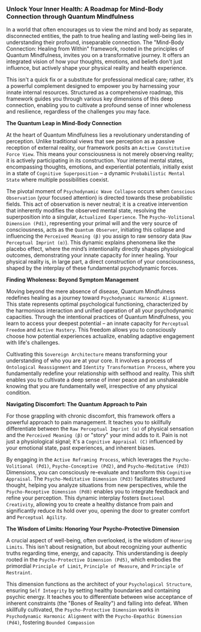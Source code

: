 ### Unlock Your Inner Health: A Roadmap for Mind-Body Connection through Quantum Mindfulness

In a world that often encourages us to view the mind and body as separate, disconnected entities, the path to true healing and lasting well-being lies in understanding their profound, inseparable connection. The "Mind-Body Connection: Healing from Within" framework, rooted in the principles of Quantum Mindfulness, invites you on a transformative journey. It offers an integrated vision of how your thoughts, emotions, and beliefs don't just influence, but actively shape your physical reality and health experience.

This isn't a quick fix or a substitute for professional medical care; rather, it’s a powerful complement designed to empower you by harnessing your innate internal resources. Structured as a comprehensive roadmap, this framework guides you through various key dimensions of this deep connection, enabling you to cultivate a profound sense of inner wholeness and resilience, regardless of the challenges you may face.

**The Quantum Leap in Mind-Body Connection**

At the heart of Quantum Mindfulness lies a revolutionary understanding of perception. Unlike traditional views that see perception as a passive reception of external reality, our framework posits an `Active Constitutive Force View`. This means your consciousness is not merely observing reality; it is actively participating in its construction. Your internal mental states, encompassing thoughts, emotions, and experiential potentials, initially exist in a state of `Cognitive Superposition` – a dynamic `Probabilistic Mental State` where multiple possibilities coexist.

The pivotal moment of `Psychodynamic Wave Collapse` occurs when `Conscious Observation` (your focused attention) is directed towards these probabilistic fields. This act of observation is never neutral; it is a creative intervention that inherently modifies the observed mental state, resolving the superposition into a singular, `Actualized Experience`. The `Psycho-Volitional Dimension (Pd1)`, representing your primal will and the very source of consciousness, acts as the `Quantum Observer`, initiating this collapse and influencing the `Perceived Meaning (β)` you assign to raw sensory data (`Raw Perceptual Imprint (α)`). This dynamic explains phenomena like the placebo effect, where the mind’s intentionality directly shapes physiological outcomes, demonstrating your innate capacity for inner healing. Your physical reality is, in large part, a direct construction of your consciousness, shaped by the interplay of these fundamental psychodynamic forces.

**Finding Wholeness: Beyond Symptom Management**

Moving beyond the mere absence of disease, Quantum Mindfulness redefines healing as a journey toward `Psychodynamic Harmonic Alignment`. This state represents optimal psychological functioning, characterized by the harmonious interaction and unified operation of all your psychodynamic capacities. Through the intentional practices of Quantum Mindfulness, you learn to access your deepest potential – an innate capacity for `Perceptual Freedom` and `Active Mastery`. This freedom allows you to consciously choose how potential experiences actualize, enabling adaptive engagement with life's challenges.

Cultivating this `Sovereign Architecture` means transforming your understanding of who you are at your core. It involves a process of `Ontological Reassignment` and `Identity Transformation Process`, where you fundamentally redefine your relationship with selfhood and reality. This shift enables you to cultivate a deep sense of inner peace and an unshakeable knowing that you are fundamentally well, irrespective of any physical condition.

**Navigating Discomfort: The Quantum Approach to Pain**

For those grappling with chronic discomfort, this framework offers a powerful approach to pain management. It teaches you to skillfully differentiate between the `Raw Perceptual Imprint (α)` of physical sensation and the `Perceived Meaning (β)` or "story" your mind adds to it. Pain is not just a physiological signal; it's a `Cognitive Appraisal (C)` influenced by your emotional state, past experiences, and inherent biases.

By engaging in the `Active Reframing Process`, which leverages the `Psycho-Volitional (Pd1)`, `Psycho-Conceptive (Pd2)`, and `Psycho-Meditative (Pd3)` Dimensions, you can consciously re-evaluate and transform this `Cognitive Appraisal`. The `Psycho-Meditative Dimension (Pd3)` facilitates structured thought, helping you analyze situations from new perspectives, while the `Psycho-Receptive Dimension (Pd8)` enables you to integrate feedback and refine your perception. This dynamic interplay fosters `Emotional Creativity`, allowing you to create a healthy distance from pain and significantly reduce its hold over you, opening the door to greater comfort and `Perceptual Agility`.

**The Wisdom of Limits: Honoring Your Psycho-Protective Dimension**

A crucial aspect of well-being, often overlooked, is the wisdom of `Honoring Limits`. This isn't about resignation, but about recognizing your authentic truths regarding time, energy, and capacity. This understanding is deeply rooted in the `Psycho-Protective Dimension (Pd5)`, which embodies the primordial `Principle of Limit`, `Principle of Measure`, and `Principle of Restraint`.

This dimension functions as the architect of your `Psychological Structure`, ensuring `Self Integrity` by setting healthy boundaries and containing psychic energy. It teaches you to differentiate between wise acceptance of inherent constraints (the "Bones of Reality") and falling into defeat. When skillfully cultivated, the `Psycho-Protective Dimension` works in `Psychodynamic Harmonic Alignment` with the `Psycho-Empathic Dimension (Pd4)`, fostering `Bounded Compassion`